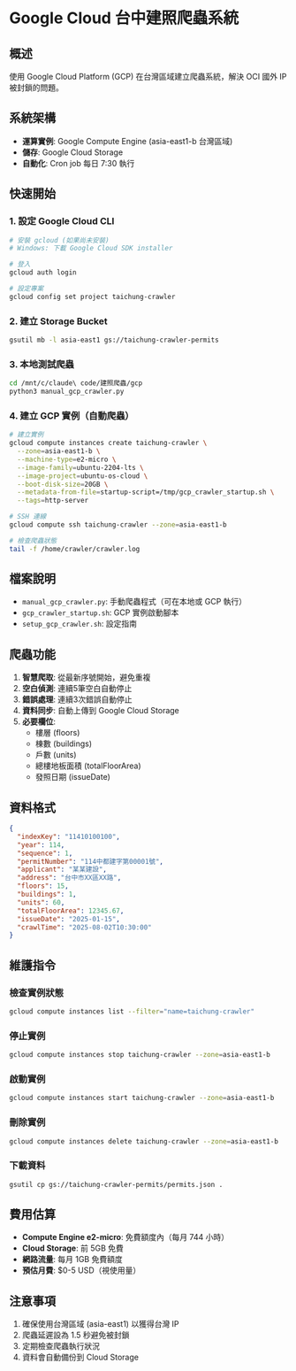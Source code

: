 # Google Cloud 台中建照爬蟲系統

## 概述
使用 Google Cloud Platform (GCP) 在台灣區域建立爬蟲系統，解決 OCI 國外 IP 被封鎖的問題。

## 系統架構
- **運算實例**: Google Compute Engine (asia-east1-b 台灣區域)
- **儲存**: Google Cloud Storage
- **自動化**: Cron job 每日 7:30 執行

## 快速開始

### 1. 設定 Google Cloud CLI
```bash
# 安裝 gcloud (如果尚未安裝)
# Windows: 下載 Google Cloud SDK installer

# 登入
gcloud auth login

# 設定專案
gcloud config set project taichung-crawler
```

### 2. 建立 Storage Bucket
```bash
gsutil mb -l asia-east1 gs://taichung-crawler-permits
```

### 3. 本地測試爬蟲
```bash
cd /mnt/c/claude\ code/建照爬蟲/gcp
python3 manual_gcp_crawler.py
```

### 4. 建立 GCP 實例（自動爬蟲）
```bash
# 建立實例
gcloud compute instances create taichung-crawler \
  --zone=asia-east1-b \
  --machine-type=e2-micro \
  --image-family=ubuntu-2204-lts \
  --image-project=ubuntu-os-cloud \
  --boot-disk-size=20GB \
  --metadata-from-file=startup-script=/tmp/gcp_crawler_startup.sh \
  --tags=http-server

# SSH 連線
gcloud compute ssh taichung-crawler --zone=asia-east1-b

# 檢查爬蟲狀態
tail -f /home/crawler/crawler.log
```

## 檔案說明
- `manual_gcp_crawler.py`: 手動爬蟲程式（可在本地或 GCP 執行）
- `gcp_crawler_startup.sh`: GCP 實例啟動腳本
- `setup_gcp_crawler.sh`: 設定指南

## 爬蟲功能
1. **智慧爬取**: 從最新序號開始，避免重複
2. **空白偵測**: 連續5筆空白自動停止
3. **錯誤處理**: 連續3次錯誤自動停止
4. **資料同步**: 自動上傳到 Google Cloud Storage
5. **必要欄位**: 
   - 樓層 (floors)
   - 棟數 (buildings)
   - 戶數 (units)
   - 總樓地板面積 (totalFloorArea)
   - 發照日期 (issueDate)

## 資料格式
```json
{
  "indexKey": "11410100100",
  "year": 114,
  "sequence": 1,
  "permitNumber": "114中都建字第00001號",
  "applicant": "某某建設",
  "address": "台中市XX區XX路",
  "floors": 15,
  "buildings": 1,
  "units": 60,
  "totalFloorArea": 12345.67,
  "issueDate": "2025-01-15",
  "crawlTime": "2025-08-02T10:30:00"
}
```

## 維護指令

### 檢查實例狀態
```bash
gcloud compute instances list --filter="name=taichung-crawler"
```

### 停止實例
```bash
gcloud compute instances stop taichung-crawler --zone=asia-east1-b
```

### 啟動實例
```bash
gcloud compute instances start taichung-crawler --zone=asia-east1-b
```

### 刪除實例
```bash
gcloud compute instances delete taichung-crawler --zone=asia-east1-b
```

### 下載資料
```bash
gsutil cp gs://taichung-crawler-permits/permits.json .
```

## 費用估算
- **Compute Engine e2-micro**: 免費額度內（每月 744 小時）
- **Cloud Storage**: 前 5GB 免費
- **網路流量**: 每月 1GB 免費額度
- **預估月費**: $0-5 USD（視使用量）

## 注意事項
1. 確保使用台灣區域 (asia-east1) 以獲得台灣 IP
2. 爬蟲延遲設為 1.5 秒避免被封鎖
3. 定期檢查爬蟲執行狀況
4. 資料會自動備份到 Cloud Storage